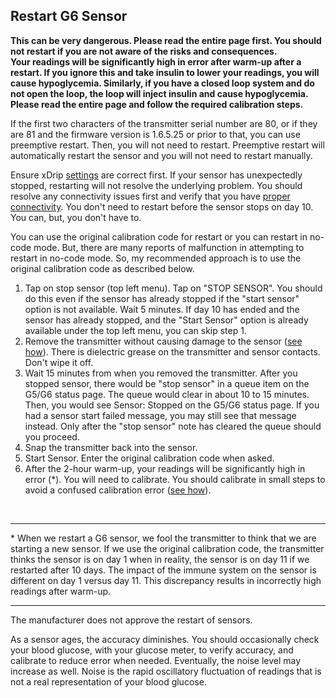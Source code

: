 ## Restart G6 Sensor  
  
**This can be very dangerous.  Please read the entire page first.  You should not restart if you are not aware of the risks and consequences.  
Your readings will be significantly high in error after warm-up after a restart.  If you ignore this and take insulin to lower your readings, you will cause hypoglycemia.  Similarly, if you have a closed loop system and do not open the loop, the loop will inject insulin and cause hypoglycemia.    
Please read the entire page and follow the required calibration steps.**        

If the first two characters of the transmitter serial number are 80, or if they are 81 and the firmware version is 1.6.5.25 or prior to that, you can use preemptive restart.  Then, you will not need to restart.  Preemptive restart will automatically restart the sensor and you will not need to restart manually.  

Ensure xDrip [settings](./G6-Recommended-Settings.md) are correct first.   If your sensor has unexpectedly stopped, restarting will not resolve the underlying problem.  You should resolve any connectivity issues first and verify that you have [proper connectivity](./Proper-connectivity.md).  You don't need to restart before the sensor stops on day 10.  You can, but, you don't have to.  

You can use the original calibration code for restart or you can restart in no-code mode.  But, there are many reports of malfunction in attempting to restart in no-code mode.  So, my recommended approach is to use the original calibration code as described below.   

 
1. Tap on stop sensor (top left menu). Tap on "STOP SENSOR".  You should do this even if the sensor has already stopped if the "start sensor" option is not available. Wait 5 minutes.  If day 10 has ended and the sensor has already stopped, and the "Start Sensor" option is already available under the top left menu, you can skip step 1.  
2. Remove the transmitter without causing damage to the sensor ([see how](./Remove-transmitter.md)).  There is dielectric grease on the transmitter and sensor contacts. Don't wipe it off.  
3. Wait 15 minutes from when you removed the transmitter.
After you stopped sensor, there would be "stop sensor" in a queue item on the G5/G6 status page. The queue would clear in about 10 to 15 minutes. Then, you would see Sensor: Stopped on the G5/G6 status page. If you had a sensor start failed message, you may still see that message instead.
Only after the "stop sensor" note has cleared the queue should you proceed.  
4. Snap the transmitter back into the sensor.  
5. Start Sensor.  Enter the original calibration code when asked.      
6. After the 2-hour warm-up, your readings will be significantly high in error (*).  You will need to calibrate.  You should calibrate in small steps to avoid a confused calibration error ([see how](./Calibrate-after-G6Restart.md)).  

<br/>  

----

\*  When we restart a G6 sensor, we fool the transmitter to think that we are starting a new sensor.  If we use the original calibration code, the transmitter thinks the sensor is on day 1 when in reality, the sensor is on day 11 if we restarted after 10 days.  The impact of the immune system on the sensor is different on day 1 versus day 11.  This discrepancy results in incorrectly high readings after warm-up.  

----

The manufacturer does not approve the restart of sensors.  

As a sensor ages, the accuracy diminishes. You should occasionally check your blood glucose, with your glucose meter, to verify accuracy, and calibrate to reduce error when needed.
Eventually, the noise level may increase as well. Noise is the rapid oscillatory fluctuation of readings that is not a real representation of your blood glucose.

